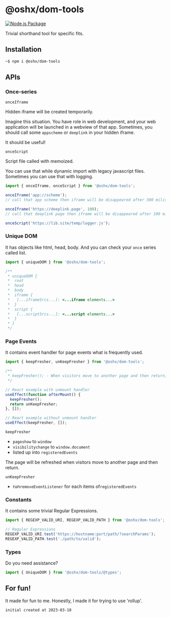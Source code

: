 # @oshx/dom-tools

[![Node.js Package](https://github.com/oshx/dom-tools/actions/workflows/npm-publish.yml/badge.svg)](https://github.com/oshx/dom-tools/actions/workflows/npm-publish.yml)

Trivial shorthand tool for specific fits.

## Installation
```sh
~$ npm i @oshx/dom-tools
```

## APIs
### Once-series

`onceIframe`

Hidden iframe will be created temporarily.

Imagine this situation. You have role in web development, and your web application will be launched in a webview of that
app. Sometimes, you should call some `appscheme` or `deeplink` in your hidden iframe.

It should be useful!

`onceScript`

Script file called with memoized.

You can use that while dynamic import with legacy javascript files. Sometimes you can use that with logging.

```typescript
import { onceIframe, onceScript } from '@oshx/dom-tools';

onceIframe('app://scheme');
// call that app scheme then iframe will be disappeared after 300 miliseconds

onceIframe('https://deeplink.page', 100);
// call that deeplink page then iframe will be disappeared after 100 miliseconds

onceScript('https://lib.site/temp/logger.js');
```

### Unique DOM

It has objects like html, head, body. And you can check your `once` series called list.

```typescript
import { uniqueDOM } from '@oshx/dom-tools';

/** 
 * uniqueDOM {
 *  root
 *  head
 *  body
 *  iframe {
 *   [...iframeSrcs...]: <...iframe elements...>
 *  }
 *  script {
 *   [...scriptSrcs...]: <...script elements...>
 *  }
 * }
 */
```

### Page Events

It contains event handler for page events what is frequently used.

```typescript
import { keepFresher, unKeepFresher } from '@oshx/dom-tools';

/**
 * keepFresher(); - When visitors move to another page and then return, it should be a refreshed page.
 */

// React example with unmount handler
useEffect(function afterMount() {
  keepFresher();
  return unKeepFresher;
}, []);

// React example without unmount handler
useEffect(keepFresher, []);
```

`keepFresher`

- `pageshow` to `window`
- `visibilitychange` to `window.document`
- listed up into `registeredEvents`

The page will be refreshed when visitors move to another page and then return.

`unKeepFresher`
- run`removeEventListener`
for each items
of`registeredEvents`

### Constants

It contains some trivial Regular Expressions.

```typescript
import { REGEXP_VALID_URI, REGEXP_VALID_PATH } from '@oshx/dom-tools';

// Regular Expressions
REGEXP_VALID_URI.test('https://hostname:port/path/?searchParams');
REGEXP_VALID_PATH.test('./path/to/valid');
```

### Types

Do you need assistance?

```typescript
import { UniqueDOM } from '@oshx/dom-tools/@types';
```

## For fun!
It made for fun to me.
Honestly, I made it for trying to use 'rollup'.

```
initial created at 2023-03-10
```